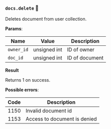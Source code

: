 ### `docs.delete` 🔰

Deletes document from user collection.

**Params**:

|Name|Value|Description|
|--|--|--|
|`owner_id`|unsigned int|ID of owner|
|`doc_id`|unsigned int|ID of document|

**Result**

Returns 1 on success.

**Possible errors**:

|Code|Description|
|--|--|
|1150|Invalid document id|
|1153|Access to document is denied|
